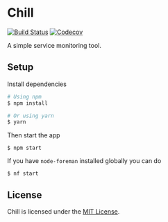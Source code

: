 # Chill

[![Build Status](https://img.shields.io/travis/leapfrogtechnology/chill.svg?style=flat-square)](https://travis-ci.org/leapfrogtechnology/chill)
[![Codecov](https://img.shields.io/codecov/c/github/leapfrogtechnology/chill.svg?style=flat-square)](https://codecov.io/github/leapfrogtechnology/chill?branch=master)

A simple service monitoring tool.

## Setup

Install dependencies
```bash
# Using npm
$ npm install

# Or using yarn
$ yarn
```

Then start the app
```
$ npm start
```

If you have `node-foreman` installed globally you can do
```
$ nf start
```

## License

Chill is licensed under the [MIT License](LICENSE.md).
